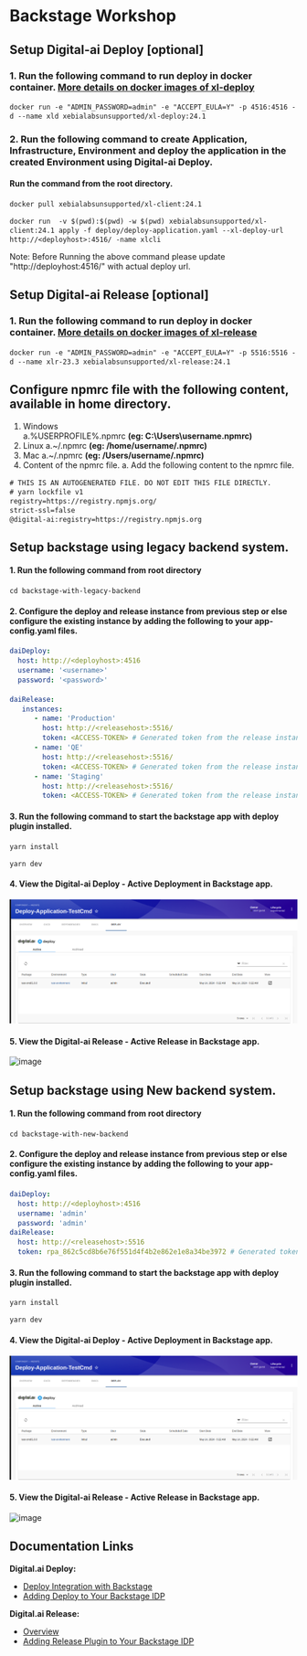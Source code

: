 # Backstage Workshop

## Setup Digital-ai Deploy [optional]
### 1. Run the following command to run deploy in docker container. [More details on docker images of xl-deploy](https://hub.docker.com/r/xebialabs/xl-deploy)
```shell
docker run -e "ADMIN_PASSWORD=admin" -e "ACCEPT_EULA=Y" -p 4516:4516 -d --name xld xebialabsunsupported/xl-deploy:24.1
```

### 2. Run the following command to create Application, Infrastructure, Environment  and deploy the application in the created Environment using Digital-ai Deploy. 
#### Run the command from the root directory.
```shell
docker pull xebialabsunsupported/xl-client:24.1
```
```shell
docker run  -v $(pwd):$(pwd) -w $(pwd) xebialabsunsupported/xl-client:24.1 apply -f deploy/deploy-application.yaml --xl-deploy-url http://<deployhost>:4516/ -name xlcli
```
Note: Before Running the above command please update  "http://deployhost:4516/" with actual deploy url.

## Setup Digital-ai Release [optional]
### 1. Run the following command to run deploy in docker container. [More details on docker images of xl-release](https://hub.docker.com/r/xebialabs/xl-release)
```shell
docker run -e "ADMIN_PASSWORD=admin" -e "ACCEPT_EULA=Y" -p 5516:5516 -d --name xlr-23.3 xebialabsunsupported/xl-release:24.1
```

## Configure npmrc file with the following content, available in home directory.
1. Windows  
   a.%USERPROFILE%\.npmrc **(eg: C:\Users\username\.npmrc)**
2. Linux 
   a.~/.npmrc **(eg: /home/username/.npmrc)**
3. Mac
   a.~/.npmrc **(eg: /Users/username/.npmrc)**
4. Content of the npmrc file.
   a. Add the following content to the npmrc file.

```shell
# THIS IS AN AUTOGENERATED FILE. DO NOT EDIT THIS FILE DIRECTLY.
# yarn lockfile v1
registry=https://registry.npmjs.org/
strict-ssl=false
@digital-ai:registry=https://registry.npmjs.org
```

## Setup backstage using legacy backend system.
#### 1. Run the following command from root directory
```shell
cd backstage-with-legacy-backend
```
#### 2. Configure the deploy and release instance from previous step or else configure the existing instance by adding the following to your app-config.yaml files.
```yaml
daiDeploy:
  host: http://<deployhost>:4516
  username: '<username>'
  password: '<password>'
  
daiRelease:
   instances:
      - name: 'Production'
        host: http://<releasehost>:5516/
        token: <ACCESS-TOKEN> # Generated token from the release instance.
      - name: 'QE'
        host: http://<releasehost>:5516/
        token: <ACCESS-TOKEN> # Generated token from the release instance.
      - name: 'Staging'
        host: http://<releasehost>:5516/
        token: <ACCESS-TOKEN> # Generated token from the release instance.
```
#### 3. Run the following command to start the backstage app with deploy plugin installed.
```shell
yarn install
```
```shell
yarn dev
```

#### 4. View the Digital-ai Deploy - Active Deployment in Backstage app.
![Active Deployment](deploy/img/deployment_active.png)

#### 5. View the Digital-ai Release - Active Release in Backstage app.
![image](https://github.com/digital-ai/backstage-workshop/assets/88083340/7ae3c5d2-c73f-4f1c-adba-a4046c6e05df)

## Setup backstage using New backend system.
#### 1. Run the following command from root directory
```shell
cd backstage-with-new-backend
```
#### 2. Configure the deploy and release instance from previous step or else configure the existing instance by adding the following to your app-config.yaml files.
```yaml
daiDeploy:
  host: http://<deployhost>:4516
  username: 'admin'
  password: 'admin'
daiRelease:
  host: http://<releasehost>:5516
  token: rpa_862c5cd8b6e76f551d4f4b2e862e1e8a34be3972 # Generated token from the release instance.
```
#### 3. Run the following command to start the backstage app with deploy plugin installed.
```shell
yarn install
```
```shell
yarn dev
```

#### 4. View the Digital-ai Deploy - Active Deployment in Backstage app.
![Active Deployment](deploy/img/deployment_active.png)

#### 5. View the Digital-ai Release - Active Release in Backstage app.
![image](https://github.com/digital-ai/backstage-workshop/assets/88083340/7ae3c5d2-c73f-4f1c-adba-a4046c6e05df)


## Documentation Links

**Digital.ai Deploy:**

* [Deploy Integration with Backstage](https://docs.digital.ai/bundle/devops-deploy-version-v.24.1/page/deploy/concept/xl-deploy-backstage-overview.html)
* [Adding Deploy to Your Backstage IDP](https://docs.digital.ai/bundle/devops-deploy-version-master/page/deploy/concept/xl-deploy-backstage-plugins.html)

**Digital.ai Release:**

* [Overview](https://docs.digital.ai/bundle/devops-release-version-v.24.1/page/release/concept/release-backstage-overview.html)
* [Adding Release Plugin to Your Backstage IDP](https://docs.digital.ai/bundle/devops-release-version-v.24.1/page/release/concept/release-backstage-plugin.html)
